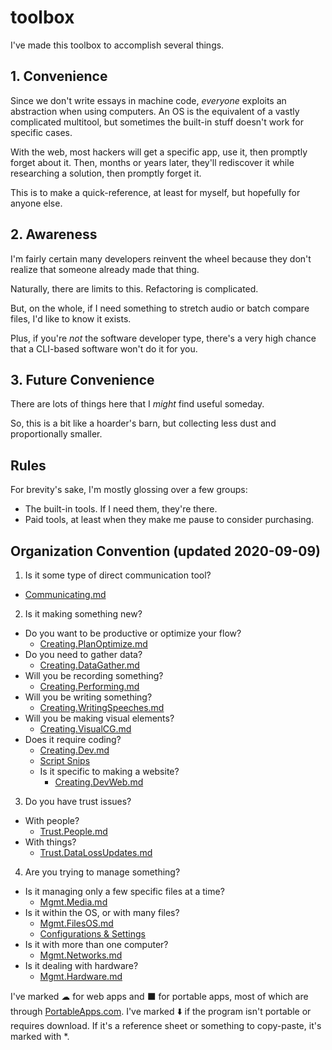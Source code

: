 # toolbox

I've made this toolbox to accomplish several things. 

## 1. Convenience

Since we don't write essays in machine code, _everyone_ exploits an abstraction when using computers. An OS is the equivalent of a vastly complicated multitool, but sometimes the built-in stuff doesn't work for specific cases.

With the web, most hackers will get a specific app, use it, then promptly forget about it. Then, months or years later, they'll rediscover it while researching a solution, then promptly forget it.

This is to make a quick-reference, at least for myself, but hopefully for anyone else.

## 2. Awareness

I'm fairly certain many developers reinvent the wheel because they don't realize that someone already made that thing.

Naturally, there are limits to this. Refactoring is complicated.

But, on the whole, if I need something to stretch audio or batch compare files, I'd like to know it exists.

Plus, if you're _not_ the software developer type, there's a very high chance that a CLI-based software won't do it for you.

## 3. Future Convenience

There are lots of things here that I _might_ find useful someday.

So, this is a bit like a hoarder's barn, but collecting less dust and proportionally smaller.

## Rules

For brevity's sake, I'm mostly glossing over a few groups:
* The built-in tools. If I need them, they're there.
* Paid tools, at least when they make me pause to consider purchasing.

## Organization Convention (updated 2020-09-09)

1. Is it some type of direct communication tool?
  * [Communicating.md](https://github.com/PhilosAccounting/toolbox/blob/master/Communicating.md)

2. Is it making something new?
  * Do you want to be productive or optimize your flow?
    * [Creating.PlanOptimize.md](https://github.com/PhilosAccounting/toolbox/blob/master/Creating.PlanOptimize.md)
  * Do you need to gather data?
    * [Creating.DataGather.md](https://github.com/PhilosAccounting/toolbox/blob/master/Creating.DataGather.md)
  * Will you be recording something?
    * [Creating.Performing.md](https://github.com/PhilosAccounting/toolbox/blob/master/Creating.Performing.md)
  * Will you be writing something?
    * [Creating.WritingSpeeches.md](https://github.com/PhilosAccounting/toolbox/blob/master/Creating.WritingSpeeches.md)
  * Will you be making visual elements?
    * [Creating.VisualCG.md](https://github.com/PhilosAccounting/toolbox/blob/master/Creating.VisualCG.md)
  * Does it require coding?
    * [Creating.Dev.md](https://github.com/PhilosAccounting/toolbox/blob/master/Creating.Dev.md)
    * [Script Snips](https://github.com/PhilosAccounting/toolbox/tree/master/Script%20Snips)
    * Is it specific to making a website?
      * [Creating.DevWeb.md](https://github.com/PhilosAccounting/toolbox/blob/master/Creating.DevWeb.md)


3. Do you have trust issues?
  * With people?
    * [Trust.People.md](https://github.com/PhilosAccounting/toolbox/blob/master/Trust.People.md)
  * With things?
    * [Trust.DataLossUpdates.md](https://github.com/PhilosAccounting/toolbox/blob/master/Trust.DataLossUpdates.md)

4. Are you trying to manage something?
  * Is it managing only a few specific files at a time?
    * [Mgmt.Media.md](https://github.com/PhilosAccounting/toolbox/blob/master/Mgmt.Media.md)
  * Is it within the OS, or with many files?
    * [Mgmt.FilesOS.md](https://github.com/PhilosAccounting/toolbox/blob/master/Mgmt.FilesOS.md)
    * [Configurations & Settings](https://github.com/PhilosAccounting/toolbox/tree/master/Configurations%20%26%20Settings)
  * Is it with more than one computer?
    * [Mgmt.Networks.md](https://github.com/PhilosAccounting/toolbox/blob/master/Mgmt.Networks.md)
  * Is it dealing with hardware?
    * [Mgmt.Hardware.md](https://github.com/PhilosAccounting/toolbox/blob/master/Mgmt.Hardware.md)


I've marked ☁ for web apps and ⬛ for portable apps, most of which are through [PortableApps.com](https://portableapps.com/). I've marked ⬇️ if the program isn't portable or requires download. If it's a reference sheet or something to copy-paste, it's marked with *.
